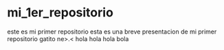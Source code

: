 # mi_1er_repositorio
este es mi primer repositorio
esta es una breve presentacion de mi primer repositorio
gatito ne>.<
hola hola hola bola
